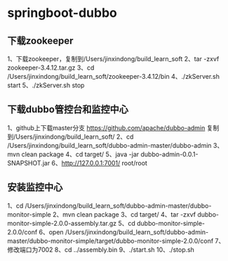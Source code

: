 # springboot-dubbo
## 下载zookeeper
1、下载zookeeper，复制到/Users/jinxindong/build_learn_soft
2、tar -zxvf zookeeper-3.4.12.tar.gz
3、cd /Users/jinxindong/build_learn_soft/zookeeper-3.4.12/bin
4、./zkServer.sh start
5、./zkServer.sh stop

## 下载dubbo管控台和监控中心
1、github上下载master分支 https://github.com/apache/dubbo-admin 复制到/Users/jinxindong/build_learn_soft/
2、cd /Users/jinxindong/build_learn_soft/dubbo-admin-master/dubbo-admin
3、mvn clean package
4、cd target/
5、java -jar dubbo-admin-0.0.1-SNAPSHOT.jar
6、http://127.0.0.1:7001/  root/root

## 安装监控中心
1、cd /Users/jinxindong/build_learn_soft/dubbo-admin-master/dubbo-monitor-simple
2、mvn clean package
3、cd target/
4、tar -zxvf dubbo-monitor-simple-2.0.0-assembly.tar.gz
5、cd dubbo-monitor-simple-2.0.0/conf
6、open /Users/jinxindong/build_learn_soft/dubbo-admin-master/dubbo-monitor-simple/target/dubbo-monitor-simple-2.0.0/conf
7、修改端口为7002
8、cd ../assembly.bin
9、./start.sh
10、./stop.sh
